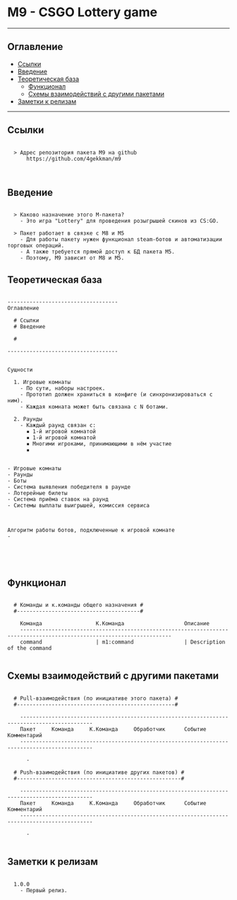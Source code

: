 # M9 - CSGO Lottery game
---
## Оглавление

  - [Ссылки](#link1)
  - [Введение](#link2)
  - [Теоретическая база](#link3)
	- [Функционал](#link98)
	- [Схемы взаимодействий с другими пакетами](#link99)
  - [Заметки к релизам](#link100)

---

## Ссылки <a id="link1"></a>
```

  > Адрес репозитория пакета M9 на github
      https://github.com/4gekkman/m9

			
```

## Введение <a id="link2"></a>
```

  > Каково назначение этого M-пакета?
    - Это игра "Lottery" для проведения розыгрышей скинов из CS:GO.

  > Пакет работает в связке с M8 и M5
    - Для работы пакету нужен функционал steam-ботов и автоматизации торговых операций.
    - А также требуется прямой доступ к БД пакета M5.
    - Поэтому, M9 зависит от M8 и M5.

```

## Теоретическая база <a id="link3"></a>
```

-----------------------------------
Оглавление

  # Ссылки
  # Введение

  #

-----------------------------------


Сущности

  1. Игровые комнаты
    - По сути, наборы настроек.
    - Прототип должен храниться в конфиге (и синхронизироваться с ним).
    - Каждая комната может быть связана с N ботами.

  2. Раунды
    - Каждый раунд связан с:
      ▪ 1-й игровой комнатой
      ▪ 1-й игровой комнатой
      ▪ Многими игроками, принимающими в нём участие
      ▪


- Игровые комнаты
- Раунды
- Боты
- Система выявления победителя в раунде
- Лотерейные билеты
- Система приёма ставок на раунд
- Системы выплаты выигрышей, комиссия сервиса



Алгоритм работы ботов, подключенные к игровой комнате
-





```

## Функционал <a id="link98"></a>
```

  # Команды и к.команды общего назначения #
  #---------------------------------------#

    Команда                 К.Команда                   Описание
    ----------------------------------------------------------------------------------------------------------------------
    command                 | m1:command                | Description of the command


```
## Схемы взаимодействий с другими пакетами <a id="link99"></a>
```

  # Pull-взаимодействия (по инициативе этого пакета) #
  #--------------------------------------------------#

    ---------------------------------------------------------------------------------------------
    Пакет     Команда     К.Команда     Обработчик      Событие           Комментарий
    ---------------------------------------------------------------------------------------------

      -

  # Push-взаимодействия (по инициативе других пакетов) #
  #----------------------------------------------------#

    ---------------------------------------------------------------------------------------------
    Пакет     Команда     К.Команда     Обработчик      Событие           Комментарий
    ---------------------------------------------------------------------------------------------

      -


```
## Заметки к релизам <a id="link100"></a>
```

  1.0.0
    - Первый релиз.

```










